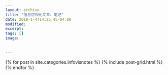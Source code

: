 ```yaml
---
layout: archive
title: "信息可视化文章、笔记"
date: 2018-1-4T14:25:45-04:00
modified:
excerpt: 
tags: []
image: 
 
 
---
```



<div class="tiles">
{% for post in site.categories.infovisnotes %}
  {% include post-grid.html %}
{% endfor %}
</div><!-- /.tiles 把所有categories 有 infovisnotes 的列出来-->